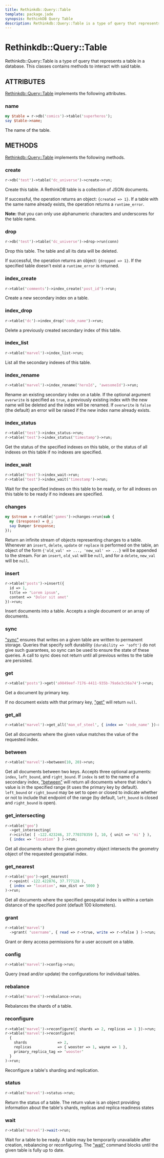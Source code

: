 ```yaml
---
title: Rethinkdb::Query::Table
template: package.jade
synopsis: RethinkDB Query Table
description: Rethinkdb::Query::Table is a type of query that represents a table in a database.
---
```

# Rethinkdb::Query::Table

Rethinkdb::Query::Table is a type of query that represents a table in a database. This classes contains methods to interact with said table.

## ATTRIBUTES

[Rethinkdb::Query::Table](/perl-rethinkdb/rethinkdb/query/table) implements the following attributes.

### name

```perl
my $table = r->db('comics')->table('superheros');
say $table->name;

```

The name of the table.

## METHODS

[Rethinkdb::Query::Table](/perl-rethinkdb/rethinkdb/query/table) implements the following methods.

### create

```perl
r->db('test')->table('dc_universe')->create->run;

```

Create this table. A RethinkDB table is a collection of JSON documents.

If successful, the operation returns an object: `{created => 1}`. If a
table with the same name already exists, the operation returns a
`runtime_error`.

**Note:** that you can only use alphanumeric characters and underscores for the
table name.

### drop

```perl
r->db('test')->table('dc_universe')->drop->run(conn)

```

Drop this table. The table and all its data will be deleted.

If successful, the operation returns an object: `{dropped => 1}`. If the
specified table doesn't exist a `runtime_error` is returned.

### index_create

```perl
r->table('comments')->index_create('post_id')->run;

```

Create a new secondary index on a table.

### index_drop

```perl
r->table('dc')->index_drop('code_name')->run;

```

Delete a previously created secondary index of this table.

### index_list

```perl
r->table('marvel')->index_list->run;

```

List all the secondary indexes of this table.

### index_rename

```perl
r->table('marvel')->index_rename('heroId', 'awesomeId')->run;

```

Rename an existing secondary index on a table. If the optional argument
`overwrite` is specified as `true`, a previously existing index with the new
name will be deleted and the index will be renamed. If `overwrite` is `false`
(the default) an error will be raised if the new index name already exists.

### index_status

```perl
r->table('test')->index_status->run;
r->table('test')->index_status('timestamp')->run;

```

Get the status of the specified indexes on this table, or the status of all
indexes on this table if no indexes are specified.

### index_wait

```perl
r->table('test')->index_wait->run;
r->table('test')->index_wait('timestamp')->run;

```

Wait for the specified indexes on this table to be ready, or for all indexes on
this table to be ready if no indexes are specified.

### changes

```perl
my $stream = r->table('games')->changes->run(sub {
  my ($response) = @_;
  say Dumper $response;
});

```

Return an infinite stream of objects representing changes to a table. Whenever
an `insert`, `delete`, `update` or `replace` is performed on the table, an
object of the form `{'old_val' => ..., 'new_val' => ...}` will be appended
to the stream. For an `insert`, `old_val` will be `null`, and for a
`delete`, `new_val` will be `null`.

### insert

```perl
r->table('posts')->insert({
  id => 1,
  title => 'Lorem ipsum',
  content => 'Dolor sit amet'
})->run;

```

Insert documents into a table. Accepts a single document or an array of
documents.

### sync

["sync"](#sync) ensures that writes on a given table are written to permanent storage.
Queries that specify soft durability `{durability => 'soft'}` do not give
such guarantees, so sync can be used to ensure the state of these queries. A
call to sync does not return until all previous writes to the table are
persisted.

### get

```perl
r->table('posts')->get('a9849eef-7176-4411-935b-79a6e3c56a74')->run;

```

Get a document by primary key.

If no document exists with that primary key, ["get"](#get) will return `null`.

### get_all

```perl
r->table('marvel')->get_all('man_of_steel', { index => 'code_name' })->run;

```

Get all documents where the given value matches the value of the requested
index.

### between

```perl
r->table('marvel')->between(10, 20)->run;

```

Get all documents between two keys. Accepts three optional arguments: `index`,
`left_bound`, and `right_bound`. If `index` is set to the name of a
secondary index, ["between"](#between) will return all documents where that index's value
is in the specified range (it uses the primary key by default). `left_bound`
or `right_bound` may be set to open or closed to indicate whether or not to
include that endpoint of the range (by default, `left_bound` is closed and
`right_bound` is open).

### get_intersecting

```perl
r->table('geo')
  ->get_intersecting(
  r->circle( [ -122.423246, 37.770378359 ], 10, { unit => 'mi' } ),
  { index => 'location' } )->run;

```

Get all documents where the given geometry object intersects the geometry
object of the requested geospatial index.

### get_nearest

```perl
r->table('geo')->get_nearest(
  r->point( -122.422876, 37.777128 ),
  { index => 'location', max_dist => 5000 }
)->run;

```

Get all documents where the specified geospatial index is within a certain
distance of the specified point (default 100 kilometers).

### grant

```perl
r->table('marvel')
  ->grant( 'username', { read => r->true, write => r->false } )->run;

```

Grant or deny access permissions for a user account on a table.

### config

```perl
r->table('marvel')->config->run;

```

Query (read and/or update) the configurations for individual tables.

### rebalance

```perl
r->table('marvel')->rebalance->run;

```

Rebalances the shards of a table.

### reconfigure

```perl
r->table('marvel')->reconfigure({ shards => 2, replicas => 1 })->run;
r->table('marvel')->reconfigure(
  {
    shards              => 2,
    replicas            => { wooster => 1, wayne => 1 },
    primary_replica_tag => 'wooster'
  }
)->run;

```

Reconfigure a table's sharding and replication.

### status

```perl
r->table('marvel')->status->run;

```

Return the status of a table. The return value is an object providing
information about the table's shards, replicas and replica readiness states

### wait

```perl
r->table('marvel')->wait->run;

```

Wait for a table to be ready. A table may be temporarily unavailable
after creation, rebalancing or reconfiguring. The ["wait"](#wait) command
blocks until the given table is fully up to date.
